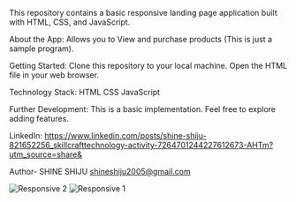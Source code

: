 This repository contains a basic responsive landing page application built with HTML, CSS, and JavaScript.

About the App:
Allows you to View and purchase products (This is just a sample program).

Getting Started:
Clone this repository to your local machine. Open the HTML file in your web browser.

Technology Stack:
HTML CSS JavaScript

Further Development:
This is a basic implementation. Feel free to explore adding features.

LinkedIn: https://www.linkedin.com/posts/shine-shiju-821652256_skillcrafttechnology-activity-7264701244227612673-AHTm?utm_source=share&

Author- SHINE SHIJU 
shineshiju2005@gmail.com 

![Responsive 2](https://github.com/user-attachments/assets/d6f72311-a01d-4b36-aeec-4d4d964f0cb2)
![Responsive 1](https://github.com/user-attachments/assets/a61844e0-a2c7-44c8-bcd8-ff02b0ec4b60)
